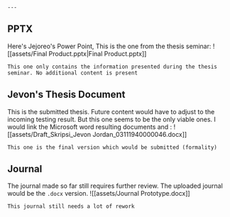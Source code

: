 `---`
## PPTX
Here's Jejoreo's Power Point, This is the one from the thesis seminar:
![[assets/Final Product.pptx|Final Product.pptx]]

```ad-info
This one only contains the information presented during the thesis seminar. No additional content is present
```

## Jevon's Thesis Document
This is the submitted thesis. Future content would have to adjust to the incoming testing result. But this one seems to be the only viable ones. I would link the Microsoft word resulting documents and :
![[assets/Draft_Skripsi_Jevon Jordan_03111940000046.docx]]

```ad-bug
This one is the final version which would be submitted (formality)
```

## Journal
The journal made so far still requires further review. The uploaded journal would be the `.docx` version. 
![[assets/Journal Prototype.docx]]

```ad-warning
This journal still needs a lot of rework
```




